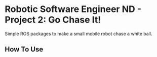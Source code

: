 # Robotic Software Engineer ND - Project 2: Go Chase It!

Simple ROS packages to make a small mobile robot chase a white ball.

## How To Use

